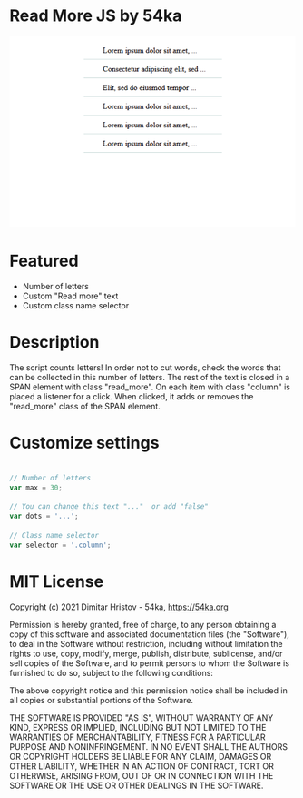 # Read More JS by 54ka

![Image](https://github.com/54ka/Vanilla-JS-Helpers/blob/main/Read_More_JS/Screenshot.gif)

# Featured

* Number of letters
* Custom "Read more" text
* Custom class name selector

# Description

The script counts letters! In order not to cut words, check the words that can be collected in this number of letters. The rest of the text is closed in a SPAN element with class "read_more". On each item with class "column" is placed a listener for a click. When clicked, it adds or removes the "read_more" class of the SPAN element.

# Customize settings

```js

// Number of letters
var max = 30;

// You can change this text "..."  or add "false"
var dots = '...';

// Class name selector
var selector = '.column';

```

# MIT License

Copyright (c) 2021 Dimitar Hristov - 54ka, https://54ka.org

Permission is hereby granted, free of charge, to any person obtaining a copy
of this software and associated documentation files (the "Software"), to deal
in the Software without restriction, including without limitation the rights
to use, copy, modify, merge, publish, distribute, sublicense, and/or sell
copies of the Software, and to permit persons to whom the Software is
furnished to do so, subject to the following conditions:

The above copyright notice and this permission notice shall be included in
all copies or substantial portions of the Software.

THE SOFTWARE IS PROVIDED "AS IS", WITHOUT WARRANTY OF ANY KIND, EXPRESS OR
IMPLIED, INCLUDING BUT NOT LIMITED TO THE WARRANTIES OF MERCHANTABILITY,
FITNESS FOR A PARTICULAR PURPOSE AND NONINFRINGEMENT. IN NO EVENT SHALL THE
AUTHORS OR COPYRIGHT HOLDERS BE LIABLE FOR ANY CLAIM, DAMAGES OR OTHER
LIABILITY, WHETHER IN AN ACTION OF CONTRACT, TORT OR OTHERWISE, ARISING FROM,
OUT OF OR IN CONNECTION WITH THE SOFTWARE OR THE USE OR OTHER DEALINGS IN
THE SOFTWARE.